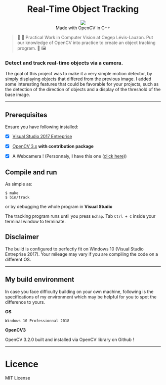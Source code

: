  <h1 align="center">Real-Time Object Tracking</h1> 
  <p align="center">
  <img src="https://img.shields.io/badge/License-MIT-blue.svg"><br>
  Made with OpenCV in C++
  </p>



> 🕺 💃 Practical Work in Computer Vision at Cegep Lévis-Lauzon. Put our knowledge of OpenCV into practice to create an object tracking program. 📸  🖼

### Detect and track real-time objects via a camera.

The goal of this project was to make it a very simple motion detector, by simply displaying objects that differed from the previous image. I added some interesting features that could be favorable for your projects, such as the detection of the direction of objects and a display of the threshold of the base image.

---

## Prerequisites

Ensure you have following installed:

  - [x] [Visual Studio 2017 Entreprise](https://visualstudio.microsoft.com/fr/license-terms/mlt551018/)
  - [x] [OpenCV 3.x](http://opencv.org/downloads.html) **with contribution package**
  - [x] A Webcamera ! (Personnaly, I have this one ([click here](https://www.edmundoptics.com/f/high-definition-dual-hdmi-and-usb-cameras/14263/)))


## Compile and run

As simple as:

```
$ make
$ bin/track
```

or by debugging the whole program in **Visual Studio**

The tracking program runs until you press `Echap`. Tab `Ctrl + C` inside your terminal 
window to terminate.


## Disclaimer

The build is configured to perfectly fit on Windows 10 (Visual Studio Entreprise 2017). 
Your mileage may vary if you are compiling the code on a different OS. 

---

## My build environment

In case you face difficulty building on your own machine, 
following is the specifications of my environment which may be 
helpful for you to spot the difference to yours.

<b>OS</b>

```
Windows 10 Professionnal 2018
```

<b>OpenCV3</b>

OpenCV 3.2.0 built and installed via OpenCV library on Github !

---

# Licence

MIT License
